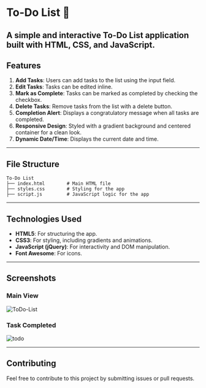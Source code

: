 # To-Do List 📝

A simple and interactive To-Do List application built with HTML, CSS, and JavaScript.
---

## Features

1. **Add Tasks**: Users can add tasks to the list using the input field.
2. **Edit Tasks**: Tasks can be edited inline.
3. **Mark as Complete**: Tasks can be marked as completed by checking the checkbox.
4. **Delete Tasks**: Remove tasks from the list with a delete button.
5. **Completion Alert**: Displays a congratulatory message when all tasks are completed.
6. **Responsive Design**: Styled with a gradient background and centered container for a clean look.
7. **Dynamic Date/Time**: Displays the current date and time.

---

## File Structure

```
To-Do List
├── index.html        # Main HTML file
├── styles.css        # Styling for the app
├── script.js         # JavaScript logic for the app
```

---

## Technologies Used

- **HTML5**: For structuring the app.
- **CSS3**: For styling, including gradients and animations.
- **JavaScript (jQuery)**: For interactivity and DOM manipulation.
- **Font Awesome**: For icons.

---
 
## Screenshots

### Main View
![ToDo-List](https://github.com/user-attachments/assets/14328db1-b1c3-4de9-ab58-14c851cb31c3)

### Task Completed 
![todo](https://github.com/user-attachments/assets/36aa105a-b41f-4497-b5c8-74f29a686b8d) 

--- 

## Contributing

Feel free to contribute to this project by submitting issues or pull requests. 
 
